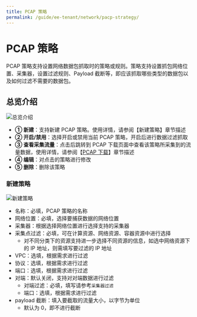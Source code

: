 ```yaml
---
title: PCAP 策略
permalink: /guide/ee-tenant/network/pacp-strategy/
---
```


# PCAP 策略

PCAP 策略支持设置网络数据包抓取时的策略或规则。策略支持设置抓包网络位置、采集器，设置过滤规则、Payload 截断等，即应该抓取哪些类型的数据包以及如何过滤不需要的数据包。

## 总览介绍

![总览介绍](https://yunshan-guangzhou.oss-cn-beijing.aliyuncs.com/pub/pic/20230920650ac6b204ac3.png)

- **① 新建**：支持新建 PCAP 策略。使用详情，请参阅【新建策略】章节描述
- **② 开启/禁用**：选择开启或禁用当前 PCAP 策略，开启后进行数据过滤抓取
- **③ 查看采集流量**：点击后跳转到 PCAP 下载页面中查看该策略所采集到的流量数据，使用详情，请参阅【[PCAP 下载](./pcap-download/)】章节描述
- **④ 编辑**：对点击的策略进行修改
- **⑤ 删除**：删除该策略

### 新建策略

![新建策略](https://yunshan-guangzhou.oss-cn-beijing.aliyuncs.com/pub/pic/20230920650ac6b31a676.png)

- 名称：必填，PCAP 策略的名称
- 网络位置：必填，选择要捕获数据的网络位置
- 采集器：根据选择网络位置进行选择支持的采集器
- 采集点过滤：必填，可在计算资源、网络资源、容器资源中进行选择
  - 对不同分类下的资源支持进一步选择不同资源的信息，如选中网络资源下的 IP 地址，则需填写要过滤的 IP 地址
- VPC：选填，根据需求进行过滤
- 协议：选填，根据需求进行过滤
- 端口：选填，根据需求进行过滤
- 对端：默认关闭，支持对对端数据进行过滤
  - 对端过滤：必填，填写请参考`采集器过滤`
  - 端口：选填，根据需求进行过滤
- payload 截断：填入要截取的流量大小，以字节为单位
  - 默认为 0，即不进行截断
